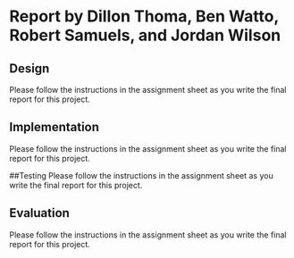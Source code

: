 # Report by Dillon Thoma, Ben Watto, Robert Samuels, and Jordan Wilson

## Design
Please follow the instructions in the assignment sheet as you write the final
report for this project.

## Implementation
Please follow the instructions in the assignment sheet as you write the final
report for this project.

##Testing
Please follow the instructions in the assignment sheet as you write the final
report for this project.

## Evaluation
Please follow the instructions in the assignment sheet as you write the final
report for this project.
